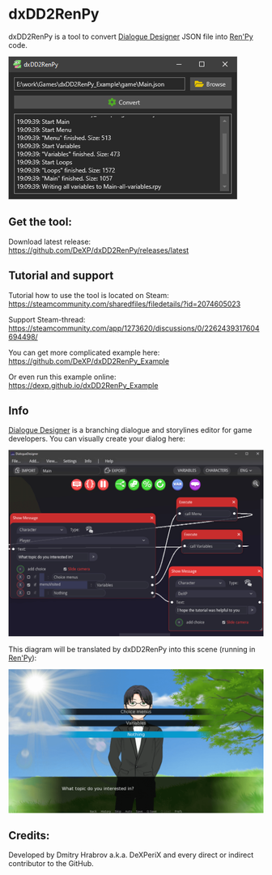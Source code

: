 # dxDD2RenPy
dxDD2RenPy is a tool to convert [Dialogue Designer](https://store.steampowered.com/app/1273620/Dialogue_Designer/) JSON file into [Ren'Py](https://www.renpy.org/) code.

![dxDD2RenPy screenshot](https://raw.githubusercontent.com/DeXP/dxDD2RenPy/master/info/screenshot.png)

## Get the tool:
Download latest release: 
<https://github.com/DeXP/dxDD2RenPy/releases/latest>

## Tutorial and support
Tutorial how to use the tool is located on Steam:
<https://steamcommunity.com/sharedfiles/filedetails/?id=2074605023>

Support Steam-thread:
<https://steamcommunity.com/app/1273620/discussions/0/2262439317604694498/>

You can get more complicated example here: 
<https://github.com/DeXP/dxDD2RenPy_Example>

Or even run this example online:
<https://dexp.github.io/dxDD2RenPy_Example>

## Info

[Dialogue Designer](https://store.steampowered.com/app/1273620/Dialogue_Designer/) is a branching dialogue and storylines editor for game developers. You can visually create your dialog here:

![Dialogue Designer condition](https://raw.githubusercontent.com/DeXP/dxDD2RenPy/master/info/dd-if-menu.png)

This diagram will be translated by dxDD2RenPy into this scene (running in [Ren'Py](https://www.renpy.org/)):

![dxDD2RenPy Example condition](https://raw.githubusercontent.com/DeXP/dxDD2RenPy/master/info/dxDD2RenPy_Example_screenshot0001.png)

## Credits:
Developed by Dmitry Hrabrov a.k.a. DeXPeriX and every direct or indirect contributor to the GitHub.